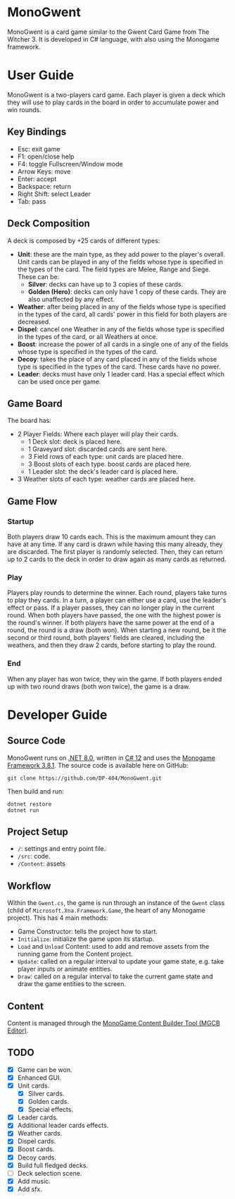 # MonoGwent
MonoGwent is a card game similar to the Gwent Card Game from The Witcher 3. It is developed in C# language, with also using the Monogame framework.

# User Guide
MonoGwent is a two-players card game. Each player is given a deck which they will use to play cards in the board in order to accumulate power and win rounds.

## Key Bindings
- Esc: exit game
- F1: open/close help
- F4: toggle Fullscreen/Window mode
- Arrow Keys: move
- Enter: accept
- Backspace: return
- Right Shift: select Leader
- Tab: pass

## Deck Composition
A deck is composed by +25 cards of different types:
- **Unit**: these are the main type, as they add power to the player's overall. Unit cards can be played in any of the fields whose type is specified in the types of the card. The field types are Melee, Range and Siege. These can be:
    * **Silver**: decks can have up to 3 copies of these cards.
    * **Golden (Hero)**: decks can only have 1 copy of these cards. They are also unaffected by any effect.
- **Weather**: after being placed in any of the fields whose type is specified in the types of the card, all cards' power in this field for both players are decreased.
- **Dispel**: cancel one Weather in any of the fields whose type is specified in the types of the card, or all Weathers at once.
- **Boost**: increase the power of all cards in a single one of any of the fields whose type is specified in the types of the card.
- **Decoy**: takes the place of any card placed in any of the fields whose type is specified in the types of the card. These cards have no power.
- **Leader**: decks must have only 1 leader card. Has a special effect which can be used once per game.

## Game Board
The board has:
- 2 Player Fields: Where each player will play their cards.
    * 1 Deck slot: deck is placed here.
    * 1 Graveyard slot: discarded cards are sent here.
    * 3 Field rows of each type: unit cards are placed here.
    * 3 Boost slots of each type. boost cards are placed here.
    * 1 Leader slot: the deck's leader card is placed here.
- 3 Weather slots of each type: weather cards are placed here.

## Game Flow

### Startup
Both players draw 10 cards each. This is the maximum amount they can have at any time. If any card is drawn while having this many already, they are discarded. The first player is randomly selected. Then, they can return up to 2 cards to the deck in order to draw again as many cards as returned.

### Play
Players play rounds to determine the winner. Each round, players take turns to play they cards. In a turn, a player can either use a card, use the leader's effect or pass. If a player passes, they can no longer play in the current round. When both players have passed, the one with the highest power is the round's winner. If both players have the same power at the end of a round, the round is a draw (both won). When starting a new round, be it the second or third round, both players' fields are cleared, including the weathers, and then they draw 2 cards, before starting to play the round.

### End
When any player has won twice, they win the game. If both players ended up with two round draws (both won twice), the game is a draw.

# Developer Guide

## Source Code
MonoGwent runs on [.NET 8.0](https://dotnet.microsoft.com/download/dotnet/8.0), written in [C# 12](https://dotnet.microsoft.com/languages/csharp) and uses the [Monogame Framework 3.8.1](https://docs.monogame.net/).
The source code is available here on GitHub:
```
git clone https://github.com/DP-404/MonoGwent.git
```
Then build and run:
```
dotnet restore
dotnet run
```

## Project Setup
- `/`: settings and entry point file.
- `/src`: code.
- `/Content`: assets

## Workflow
Within the `Gwent.cs`, the game is run through an instance of the `Gwent` class (child of `Microsoft.Xna.Framework.Game`, the heart of any Monogame project). This has 4 main methods:
- Game Constructor: tells the project how to start.
- `Initialize`: initialize the game upon its startup.
- `Load` and `Unload` Content: used to add and remove assets from the running game from the Content project.
- `Update`: called on a regular interval to update your game state, e.g. take player inputs or animate entities.
- `Draw`: called on a regular interval to take the current game state and draw the game entities to the screen.

## Content
Content is managed through the [MonoGame Content Builder Tool (MGCB Editor)](https://docs.monogame.net/articles/tools/mgcb_editor.html).

## TODO
- [x] Game can be won.
- [x] Enhanced GUI.
- [x] Unit cards.
    * [x] Silver cards.
    * [x] Golden cards.
    * [x] Special effects.
- [x] Leader cards.
- [x] Additional leader cards effects.
- [x] Weather cards.
- [x] Dispel cards.
- [x] Boost cards.
- [x] Decoy cards.
- [x] Build full fledged decks.
- [ ] Deck selection scene.
- [x] Add music.
- [x] Add sfx.

